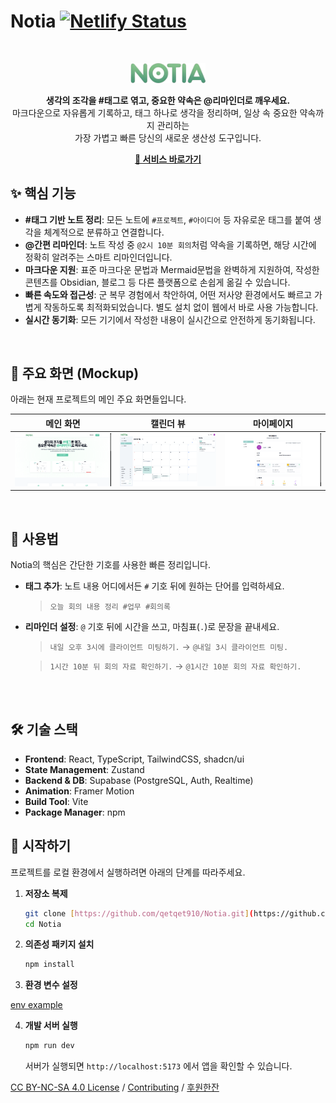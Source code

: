 # Notia [![Netlify Status](https://api.netlify.com/api/v1/badges/46a1398f-b909-402f-946a-4e54be53e9f2/deploy-status)](https://app.netlify.com/projects/wedontlikeamnesia/deploys)

<br>

<p align="center">
  <img src="./src/assets/images/Logo.png" alt="Notia Logo" width="120">
</p>

<p align="center">
  <strong>생각의 조각을 #태그로 엮고, 중요한 약속은 @리마인더로 깨우세요.</strong>
  <br>
  마크다운으로 자유롭게 기록하고, 태그 하나로 생각을 정리하며, 일상 속 중요한 약속까지 관리하는<br>가장 가볍고 빠른 당신의 새로운 생산성 도구입니다.
</p>
<p align="center">
    <a href="https://notia.site"><strong>🔗 서비스 바로가기</strong></a>
</p>

## ✨ 핵심 기능

- **#태그 기반 노트 정리**: 모든 노트에 `#프로젝트`, `#아이디어` 등 자유로운 태그를 붙여 생각을 체계적으로 분류하고 연결합니다.
- **@간편 리마인더**: 노트 작성 중 `@2시 10분 회의`처럼 약속을 기록하면, 해당 시간에 정확히 알려주는 스마트 리마인더입니다.
- **마크다운 지원**: 표준 마크다운 문법과 Mermaid문법을 완벽하게 지원하여, 작성한 콘텐츠를 Obsidian, 블로그 등 다른 플랫폼으로 손쉽게 옮길 수 있습니다.
- **빠른 속도와 접근성**: 군 복무 경험에서 착안하여, 어떤 저사양 환경에서도 빠르고 가볍게 작동하도록 최적화되었습니다. 별도 설치 없이 웹에서 바로 사용 가능합니다.
- **실시간 동기화**: 모든 기기에서 작성한 내용이 실시간으로 안전하게 동기화됩니다.
<!-- - **사용자 맞춤 플랫폼**: 사용자의 환경에 따라, 웹, 웹앱, 데스크탑 앱 등 알맞게 사용하세요. -->

<br>

## 📸 주요 화면 (Mockup)

아래는 현재 프로젝트의 메인 주요 화면들입니다.

| 메인 화면                                           | 캘린더 뷰                                           | 마이페이지                                           |
| --------------------------------------------------- | --------------------------------------------------- | ---------------------------------------------------- |
| ![메인 화면](src/assets//images/readme/readme1.png) | ![캘린더 뷰](src/assets//images/readme/readme2.png) | ![마이페이지](src/assets//images/readme/readme3.png) |

<br>

## 📖 사용법

Notia의 핵심은 간단한 기호를 사용한 빠른 정리입니다.

- **태그 추가**: 노트 내용 어디에서든 `#` 기호 뒤에 원하는 단어를 입력하세요.

  > `오늘 회의 내용 정리 #업무 #회의록`

- **리마인더 설정**: `@` 기호 뒤에 시간을 쓰고, 마침표(`.`)로 문장을 끝내세요.

  > `내일 오후 3시에 클라이언트 미팅하기.` → `@내일 3시 클라이언트 미팅.`

  > `1시간 10분 뒤 회의 자료 확인하기.` → `@1시간 10분 회의 자료 확인하기.`

<br><br>

## 🛠️ 기술 스택

- **Frontend**: React, TypeScript, TailwindCSS, shadcn/ui
- **State Management**: Zustand
- **Backend & DB**: Supabase (PostgreSQL, Auth, Realtime)
- **Animation**: Framer Motion
- **Build Tool**: Vite
- **Package Manager**: npm

## 🚀 시작하기

프로젝트를 로컬 환경에서 실행하려면 아래의 단계를 따라주세요.

1.  **저장소 복제**

    ```bash
    git clone [https://github.com/qetqet910/Notia.git](https://github.com/qetqet910/Notia.git)
    cd Notia
    ```

2.  **의존성 패키지 설치**

    ```bash
    npm install
    ```

3.  **환경 변수 설정**

[env example](.env.example)

4.  **개발 서버 실행**
    ```bash
    npm run dev
    ```
    서버가 실행되면 `http://localhost:5173` 에서 앱을 확인할 수 있습니다.

[CC BY-NC-SA 4.0 License](./LICENSE) / [Contributing](./CONTRIBUTING.md) / [후원한잔](https://acoffee.shop/d/00be6d8a-5e3e-494e-a559-0c2f4bb1c25f)
